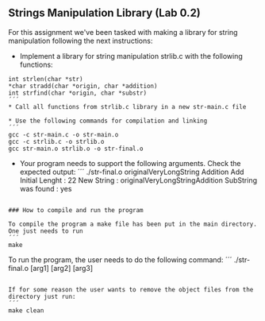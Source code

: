 ## Strings Manipulation Library (Lab 0.2)

For this assignment we've been tasked with making a library for string manipulation following the next instructions: 

* Implement a library for string manipulation strlib.c with the following functions:
```
int strlen(char *str)
*char stradd(char *origin, char *addition)
int strfind(char *origin, char *substr)
´´´
* Call all functions from strlib.c library in a new str-main.c file

* Use the following commands for compilation and linking
´´´
gcc -c str-main.c -o str-main.o
gcc -c strlib.c -o strlib.o
gcc str-main.o strlib.o -o str-final.o
```
* Your program needs to support the following arguments. Check the expected output:
´´´
./str-final.o originalVeryLongString Addition Add
Initial Lenght      : 22
New String          : originalVeryLongStringAddition
SubString was found : yes
```

### How to compile and run the program

To compile the program a make file has been put in the main directory. One just needs to run
´´´
make
```

To run the program, the user needs to do the following command:
´´´
./str-final.o [arg1] [arg2] [arg3]
```

If for some reason the user wants to remove the object files from the directory just run:
´´´
make clean
```


